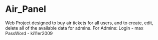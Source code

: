 # Air_Panel
 Web Project designed to buy air tickets for all users, and to create, edit, delete all of the available data for admins.
For Admins:
Login - max
PassWord - ki11er2009
